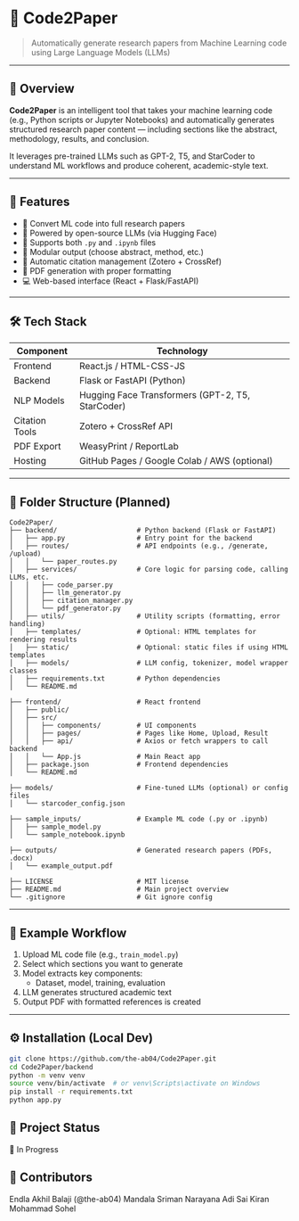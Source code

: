 # 🧠 Code2Paper

> Automatically generate research papers from Machine Learning code using Large Language Models (LLMs)

---

## 📌 Overview

**Code2Paper** is an intelligent tool that takes your machine learning code (e.g., Python scripts or Jupyter Notebooks) and automatically generates structured research paper content — including sections like the abstract, methodology, results, and conclusion.

It leverages pre-trained LLMs such as GPT-2, T5, and StarCoder to understand ML workflows and produce coherent, academic-style text.

---

## 🚀 Features

- 🧾 Convert ML code into full research papers
- 🧠 Powered by open-source LLMs (via Hugging Face)
- 🧰 Supports both `.py` and `.ipynb` files
- 🧩 Modular output (choose abstract, method, etc.)
- 🧷 Automatic citation management (Zotero + CrossRef)
- 📄 PDF generation with proper formatting
- 💻 Web-based interface (React + Flask/FastAPI)

---

## 🛠 Tech Stack

| Component      | Technology        |
|----------------|-------------------|
| Frontend       | React.js / HTML-CSS-JS |
| Backend        | Flask or FastAPI (Python) |
| NLP Models     | Hugging Face Transformers (GPT-2, T5, StarCoder) |
| Citation Tools | Zotero + CrossRef API |
| PDF Export     | WeasyPrint / ReportLab |
| Hosting        | GitHub Pages / Google Colab / AWS (optional) |

---

## 📂 Folder Structure (Planned)
```
Code2Paper/
├── backend/                    # Python backend (Flask or FastAPI)
│   ├── app.py                  # Entry point for the backend
│   ├── routes/                 # API endpoints (e.g., /generate, /upload)
│   │   └── paper_routes.py
│   ├── services/               # Core logic for parsing code, calling LLMs, etc.
│   │   ├── code_parser.py
│   │   ├── llm_generator.py
│   │   ├── citation_manager.py
│   │   └── pdf_generator.py
│   ├── utils/                  # Utility scripts (formatting, error handling)
│   ├── templates/              # Optional: HTML templates for rendering results
│   ├── static/                 # Optional: static files if using HTML templates
│   ├── models/                 # LLM config, tokenizer, model wrapper classes
│   ├── requirements.txt        # Python dependencies
│   └── README.md

├── frontend/                   # React frontend
│   ├── public/
│   ├── src/
│   │   ├── components/         # UI components
│   │   ├── pages/              # Pages like Home, Upload, Result
│   │   ├── api/                # Axios or fetch wrappers to call backend
│   │   └── App.js              # Main React app
│   ├── package.json            # Frontend dependencies
│   └── README.md

├── models/                     # Fine-tuned LLMs (optional) or config files
│   └── starcoder_config.json

├── sample_inputs/              # Example ML code (.py or .ipynb)
│   ├── sample_model.py
│   └── sample_notebook.ipynb

├── outputs/                    # Generated research papers (PDFs, .docx)
│   └── example_output.pdf

├── LICENSE                     # MIT license
├── README.md                   # Main project overview
└── .gitignore                  # Git ignore config
```

---

## 🧪 Example Workflow

1. Upload ML code file (e.g., `train_model.py`)
2. Select which sections you want to generate
3. Model extracts key components:
   - Dataset, model, training, evaluation
4. LLM generates structured academic text
5. Output PDF with formatted references is created

---

## ⚙️ Installation (Local Dev)

```bash
git clone https://github.com/the-ab04/Code2Paper.git
cd Code2Paper/backend
python -m venv venv
source venv/bin/activate  # or venv\Scripts\activate on Windows
pip install -r requirements.txt
python app.py
```

## 📌 Project Status
🚧 In Progress


## 🙌 Contributors
Endla Akhil Balaji (@the-ab04)
Mandala Sriman Narayana
Adi Sai Kiran
Mohammad Sohel

